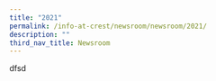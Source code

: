 ```yaml
---
title: "2021"
permalink: /info-at-crest/newsroom/newsroom/2021/
description: ""
third_nav_title: Newsroom
---
```

dfsd